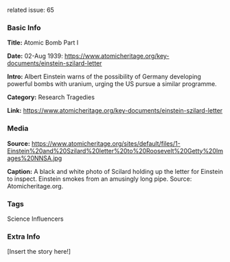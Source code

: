 related issue: 65
### Basic Info

**Title:**
Atomic Bomb Part I

**Date:**
02-Aug 1939: https://www.atomicheritage.org/key-documents/einstein-szilard-letter

**Intro:**
Albert Einstein warns of the possibility of Germany developing powerful bombs with uranium, urging the US pursue a similar programme.

**Category:** 
Research Tragedies

**Link:** 
https://www.atomicheritage.org/key-documents/einstein-szilard-letter

### Media

**Source:** 
https://www.atomicheritage.org/sites/default/files/1-Einstein%20and%20Szilard%20letter%20to%20Roosevelt%20Getty%20Images%20NNSA.jpg

**Caption:** 
A black and white photo of Scilard holding up the letter for Einstein to inspect. Einstein smokes from an amusingly long pipe. Source: Atomicheritage.org.

### Tags

Science Influencers

### Extra Info

[Insert the story here!]
